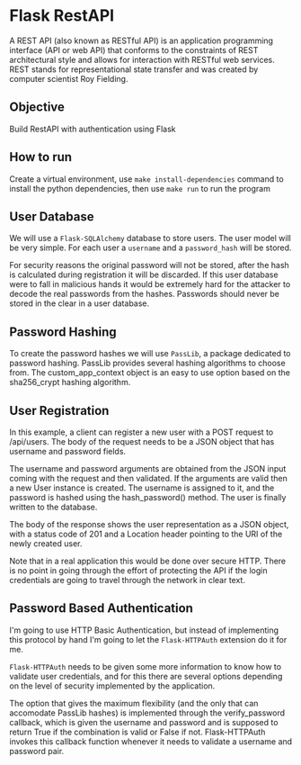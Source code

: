 # Flask RestAPI

A REST API (also known as RESTful API) is an application programming interface (API or web API) that conforms to the constraints of REST architectural style and allows for interaction with RESTful web services. REST stands for representational state transfer and was created by computer scientist Roy Fielding.

## Objective

Build RestAPI with authentication using Flask

## How to run

Create a virtual environment, use ```make install-dependencies``` command to install the python dependencies, then use ```make run``` to run the program


## User Database

We will use a `Flask-SQLAlchemy` database to store users.
The user model will be very simple. For each user a `username` and a `password_hash` will be stored.

For security reasons the original password will not be stored, after the hash is calculated during registration it will be discarded. If this user database were to fall in malicious hands it would be extremely hard for the attacker to decode the real passwords from the hashes. Passwords should never be stored in the clear in a user database.

## Password Hashing

To create the password hashes we will use `PassLib`, a package dedicated to password hashing.
PassLib provides several hashing algorithms to choose from. The custom_app_context object is an easy to use option based on the sha256_crypt hashing algorithm.

## User Registration

In this example, a client can register a new user with a POST request to /api/users. The body of the request needs to be a JSON object that has username and password fields.

The username and password arguments are obtained from the JSON input coming with the request and then validated.
If the arguments are valid then a new User instance is created. The username is assigned to it, and the password is hashed using the hash_password() method. The user is finally written to the database.

The body of the response shows the user representation as a JSON object, with a status code of 201 and a Location header pointing to the URI of the newly created user.

Note that in a real application this would be done over secure HTTP. There is no point in going through the effort of protecting the API if the login credentials are going to travel through the network in clear text.

## Password Based Authentication

I'm going to use HTTP Basic Authentication, but instead of implementing this protocol by hand I'm going to let the `Flask-HTTPAuth` extension do it for me.

`Flask-HTTPAuth` needs to be given some more information to know how to validate user credentials, and for this there are several options depending on the level of security implemented by the application.

The option that gives the maximum flexibility (and the only that can accomodate PassLib hashes) is implemented through the verify_password callback, which is given the username and password and is supposed to return True if the combination is valid or False if not. Flask-HTTPAuth invokes this callback function whenever it needs to validate a username and password pair.
